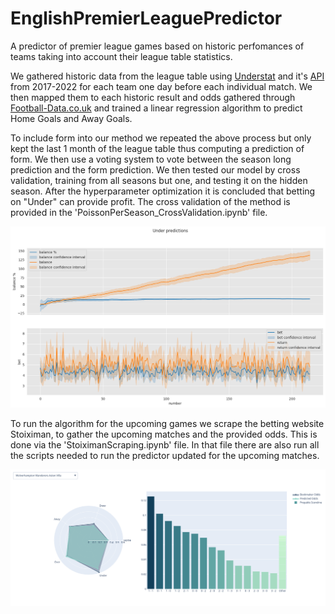 # EnglishPremierLeaguePredictor
A predictor of premier league games based on historic perfomances of teams taking into account their league table statistics. 

We gathered historic data from the league table using [Understat](https://understat.com/ "Understat's Homepage") and it's [API](https://understat.readthedocs.io/en/latest/ "Understat API") from 2017-2022 for each team one day before each individual match. We then mapped them to each historic result and odds gathered through [Football-Data.co.uk](https://www.football-data.co.uk/englandm.php "Football-Data.co.uk") and trained a linear regression algorithm to predict Home Goals and Away Goals. 

To include form into our method we repeated the above process but only kept the last 1 month of the league table thus computing a prediction of form. We then use a voting system to vote between the season long prediction and the form prediction. We then tested our model by cross validation, training from all seasons but one, and testing it on the hidden season. After the hyperparameter optimization it is concluded that betting on "Under" can provide profit. The cross validation of the method is provided in the 'PoissonPerSeason_CrossValidation.ipynb' file.

![Profit example of the run of the algorithm](https://github.com/nickpadd/EnglishPremierLeaguePredictor/blob/main/ExamplePlotProfit.png?raw=true)


To run the algorithm for the upcoming games we scrape the betting website Stoiximan, to gather the upcoming matches and the provided odds. This is done via the 'StoiximanScraping.ipynb' file. In that file there are also run all the scripts needed to run the predictor updated for the upcoming matches.

![Example of predicted match Odds](https://github.com/nickpadd/EnglishPremierLeaguePredictor/blob/main/ExamplePlot.png?raw=true)
